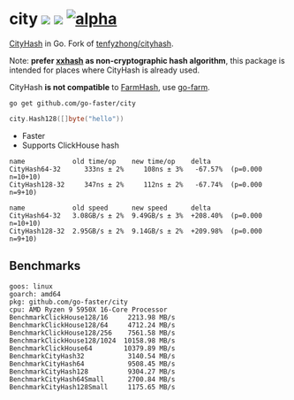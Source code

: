# city [![](https://img.shields.io/badge/go-pkg-00ADD8)](https://pkg.go.dev/github.com/go-faster/city#section-documentation) [![](https://img.shields.io/codecov/c/github/go-faster/city?label=cover)](https://codecov.io/gh/go-faster/city) [![alpha](https://img.shields.io/badge/-alpha-orange)](https://go-faster.org/docs/projects/status#alpha)
[CityHash](https://github.com/google/cityhash) in Go. Fork of [tenfyzhong/cityhash](https://github.com/tenfyzhong/cityhash).

Note: **prefer [xxhash](https://github.com/cespare/xxhash) as non-cryptographic hash algorithm**, this package is intended 
for places where CityHash is already used.

CityHash **is not compatible** to [FarmHash](https://github.com/google/farmhash), use [go-farm](https://github.com/dgryski/go-farm).

```console
go get github.com/go-faster/city
```

```go
city.Hash128([]byte("hello"))
```

* Faster
* Supports ClickHouse hash

```
name            old time/op    new time/op    delta
CityHash64-32      333ns ± 2%     108ns ± 3%   -67.57%  (p=0.000 n=10+10)
CityHash128-32     347ns ± 2%     112ns ± 2%   -67.74%  (p=0.000 n=9+10)

name            old speed      new speed      delta
CityHash64-32   3.08GB/s ± 2%  9.49GB/s ± 3%  +208.40%  (p=0.000 n=10+10)
CityHash128-32  2.95GB/s ± 2%  9.14GB/s ± 2%  +209.98%  (p=0.000 n=9+10)
```

## Benchmarks
```
goos: linux
goarch: amd64
pkg: github.com/go-faster/city
cpu: AMD Ryzen 9 5950X 16-Core Processor            
BenchmarkClickHouse128/16     2213.98 MB/s
BenchmarkClickHouse128/64     4712.24 MB/s
BenchmarkClickHouse128/256    7561.58 MB/s
BenchmarkClickHouse128/1024  10158.98 MB/s
BenchmarkClickHouse64        10379.89 MB/s
BenchmarkCityHash32           3140.54 MB/s
BenchmarkCityHash64           9508.45 MB/s
BenchmarkCityHash128          9304.27 MB/s
BenchmarkCityHash64Small      2700.84 MB/s
BenchmarkCityHash128Small     1175.65 MB/s
```
